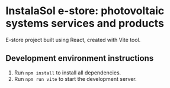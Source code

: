 # InstalaSol e-store: photovoltaic systems services and products

E-store project built using React, created with Vite tool.

## Development environment instructions
1. Run ```npm install``` to install all dependencies.
2. Run ```npm run vite``` to start the development server.
